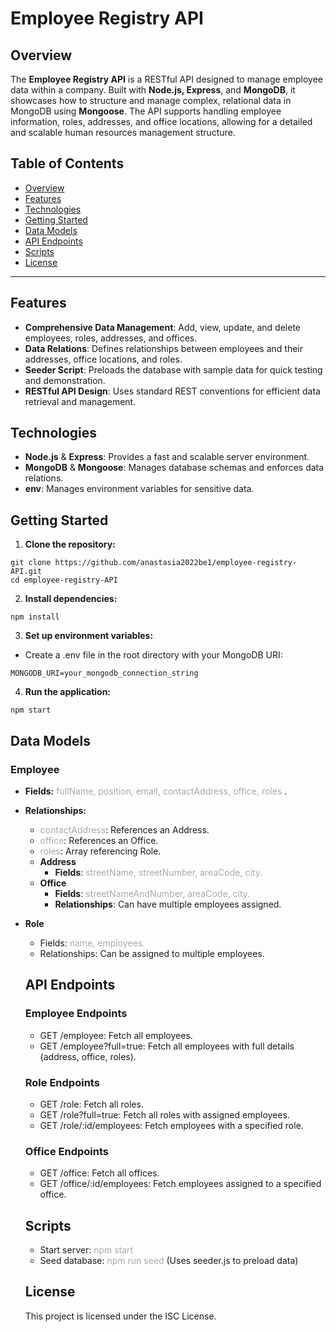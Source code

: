 # Employee Registry API

## Overview

The **Employee Registry API** is a RESTful API designed to manage employee data within a company. Built with **Node.js, Express**, and **MongoDB**, it showcases how to structure and manage complex, relational data in MongoDB using **Mongoose**. The API supports handling employee information, roles, addresses, and office locations, allowing for a detailed and scalable human resources management structure.

## Table of Contents

- [Overview](#overview)
- [Features](#features)
- [Technologies](#technologies)
- [Getting Started](#getting-started)
- [Data Models](#data-models)
- [API Endpoints](#api-endpoints)
- [Scripts](#scripts)
- [License](#license)

---

## Features

- **Comprehensive Data Management**: Add, view, update, and delete employees, roles, addresses, and offices.
- **Data Relations**: Defines relationships between employees and their addresses, office locations, and roles.
- **Seeder Script**: Preloads the database with sample data for quick testing and demonstration.
- **RESTful API Design**: Uses standard REST conventions for efficient data retrieval and management.

## Technologies

- **Node.js** & **Express**: Provides a fast and scalable server environment.
- **MongoDB** & **Mongoose**: Manages database schemas and enforces data relations.
- **env**: Manages environment variables for sensitive data.

## Getting Started

1. **Clone the repository:**

```
git clone https://github.com/anastasia2022be1/employee-registry-API.git
cd employee-registry-API
```

2. **Install dependencies:**

```
npm install
```

3. **Set up environment variables:**

- Create a .env file in the root directory with your MongoDB URI:

```
MONGODB_URI=your_mongodb_connection_string
```

4. **Run the application:**

```
npm start
```

## Data Models

### Employee

- **Fields:** <span style="color:darkgrey">fullName, position, email, contactAddress, office, roles </span>.
- **Relationships:**
  - <span style="color:darkgrey">contactAddress</span>: References an Address.
  - <span style="color:darkgrey">office</span>: References an Office.
  - <span style="color:darkgrey">roles</span>: Array referencing Role.
  - **Address**
    - **Fields**: <span style="color:darkgrey">streetName, streetNumber, areaCode, city.</span>
  - **Office**
    - **Fields**: <span style="color:darkgrey">streetNameAndNumber, areaCode, city.</span>
    - **Relationships**: Can have multiple employees assigned.
- **Role**

  - Fields: <span style="color:darkgrey"> name, employees.</span>
  - Relationships: Can be assigned to multiple employees.

  ## API Endpoints

  ### Employee Endpoints

  - GET /employee: Fetch all employees.
  - GET /employee?full=true: Fetch all employees with full details (address, office, roles).

  ### Role Endpoints

  - GET /role: Fetch all roles.
  - GET /role?full=true: Fetch all roles with assigned employees.
  - GET /role/:id/employees: Fetch employees with a specified role.

  ### Office Endpoints

  - GET /office: Fetch all offices.
  - GET /office/:id/employees: Fetch employees assigned to a specified office.

  ## Scripts

  - Start server: <span style="color:darkgrey">npm start</span>
  - Seed database: <span style="color:darkgrey">npm run seed</span> (Uses seeder.js to preload data)

  ## License

  This project is licensed under the ISC License.
